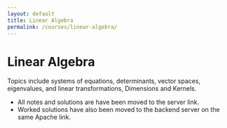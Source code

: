 ```yaml
---
layout: default
title: Linear Algebra
permalink: /courses/linear-algebra/
---
```


# Linear Algebra

Topics include systems of equations, determinants, vector spaces, eigenvalues, and linear transformations, Dimensions and Kernels.

- All notes and solutions are have been moved to the server link.
- Worked solutions have also been moved to the backend server on the same Apache link.  
